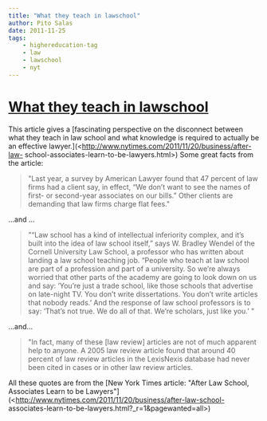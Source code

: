 ```yaml
---
title: "What they teach in lawschool"
author: Pito Salas
date: 2011-11-25
tags:
    - highereducation-tag
    - law
    - lawschool
    - nyt
---
```

# [What they teach in lawschool](None)




This article gives a [fascinating perspective on the disconnect between what
they teach in law school and what knowledge is required to actually be an
effective lawyer.](<http://www.nytimes.com/2011/11/20/business/after-law-
school-associates-learn-to-be-lawyers.html>) Some great facts from the
article:

> "Last year, a survey by American Lawyer found that 47 percent of law firms
> had a client say, in effect, “We don’t want to see the names of first- or
> second-year associates on our bills.” Other clients are demanding that law
> firms charge flat fees."

…and …

> "“Law school has a kind of intellectual inferiority complex, and it’s built
> into the idea of law school itself,” says W. Bradley Wendel of the Cornell
> University Law School, a professor who has written about landing a law
> school teaching job. “People who teach at law school are part of a
> profession and part of a university. So we’re always worried that other
> parts of the academy are going to look down on us and say: ‘You’re just a
> trade school, like those schools that advertise on late-night TV. You don’t
> write dissertations. You don’t write articles that nobody reads.’ And the
> response of law school professors is to say: ‘That’s not true. We do all of
> that. We’re scholars, just like you.’ "

…and…

> "In fact, many of these [law review] articles are not of much apparent help
> to anyone. A 2005 law review article found that around 40 percent of law
> review articles in the LexisNexis database had never been cited in cases or
> in other law review articles.

All these quotes are from the [New York Times article: "After Law School,
Associates Learn to be
Lawyers"](<http://www.nytimes.com/2011/11/20/business/after-law-school-
associates-learn-to-be-lawyers.html?_r=1&pagewanted=all>)


